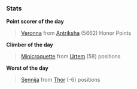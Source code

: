 

### Stats

**Point scorer of the day**
>[Veronna](/#/character/Antriksha/744581) from [Antriksha](/#/ranking/Antriksha)  (5662) Honor Points


**Climber of the day**
>[Minicroquette](/#/character/Urtem/1882119) from [Urtem](/#/ranking/Urtem)  (58) positions


**Worst of the day**
>[Sennija](/#/character/Thor/1640138) from [Thor](/#/ranking/Thor)  (-6) positions


